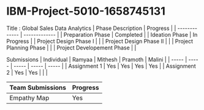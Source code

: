 # IBM-Project-5010-1658745131
Title : Global Sales Data Analytics
| Phase Description  | Progress |
| ------------- | ------------- |
| Preparation Phase  | Completed  |
| Ideation Phase  | In Progress |
| Project Design Phase I | |
| Project Design Phase II | |
| Project Planning Phase  | |
| Project Developement Phase | |

Submissions
| Individual  | Ramyaa | Mithesh | Pramoth | Malini |
| ----- | ----- | ----- | ----- | ----- |
| Assignment 1 | Yes | Yes | Yes | Yes |
| Assignment 2 | Yes | Yes | | |


| Team Submissions | Progress |
| ----- | ----- |
| Empathy Map | Yes |


